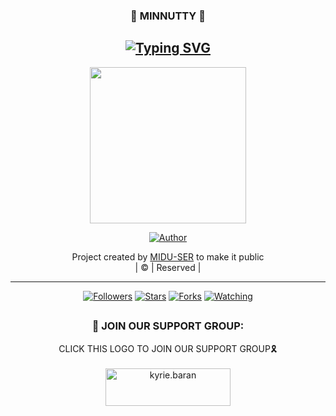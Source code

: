 <h3 align="center">💚 MINNUTTY 💚</h3>

<div align="center">

## [![Typing SVG](https://readme-typing-svg.herokuapp.com?font=Rockstar-ExtraBold&color=05CF69&lines=MINNUTTY+CREATED+BY+MIDU-SER)](https://git.io/typing-svg)

 </a>
</p>
<div align="center">
  <p align="center">
<img src="https://telegra.ph/file/a474b762181eeddedae0c.jpg" width="250" height="250"/>
</p>
  <p align="center">
<a href="https://github.com/MIDU-SER"><img title="Author" src="https://img.shields.io/badge/Author-MIDLAJ-SER/Minnutty?color=green&style=for-the-badge&logo=whatsapp"></a>
</p>
</div>
<p align="center">
Project created by <a href="https://github.com/MIDU-SER">MIDU-SER</a> to make it public
    <br>
       | © |
        Reserved |
    <br> 
</p>

----

  <p align="center">
  <a href="https://github.com/MIDU-SER/Minnutty">
    
<a href="https://github.com/MIDU-SER/followers"><img title="Followers" src="https://img.shields.io/github/followers/MIDU-SER?color=green&style=flat-square"></a>
<a href="https://github.com/MIDU-SER/Minnutty/stargazers/"><img title="Stars" src="https://img.shields.io/github/stars/MIDU-SER/Minnutty?color=green&style=flat-square"></a>
<a href="https://github.com/MIDU-SER/Minnutty/network/members"><img title="Forks" src="https://img.shields.io/github/forks/MIDU-SER/Minnutty?color=green&style=flat-square"></a>
<a href="https://github.com/MIDU-SER/Minnutty/watchers"><img title="Watching" src="https://img.shields.io/github/watchers/MIDU-SER/Minnutty?label=Watchers&color=green&style=flat-square"></a>
</p>

##
  <h3 align="center">📢 JOIN OUR SUPPORT GROUP:</h3>
<p align="center">
CLICK THIS LOGO TO JOIN OUR SUPPORT GROUP🎗️
    <br>
<br>
  <a href="https://chat.whatsapp.com/FJZ00oZignw25kjLELXWKu" target="blank"><img align="center" src="https://telegra.ph/file/1c3c1ec6e58efd2864812.jpg" alt="kyrie.baran" height="60" width="200" /></a>
</p>
  


